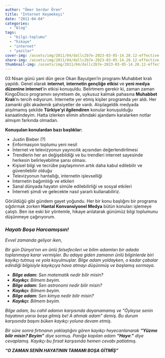 ```yaml
---
author: "Ömer Serdar Ören"
title: "İnternet Keşmekeşi"
date: "2011-04-04"
categories: 
  - "blog"
tags: 
  - "bilgi-toplumu"
  - "hikaye"
  - "internet"
  - "yazilar"
cover-img: /assets/img/2011/04/dallc2b7e-2023-03-05-14.28.12-effective-use-of-social-media-with-mobile-phones.png
share-img: /assets/img/2011/04/dallc2b7e-2023-03-05-14.28.12-effective-use-of-social-media-with-mobile-phones.png
thumbnail-img: /assets/img/2011/04/dallc2b7e-2023-03-05-14.28.12-effective-use-of-social-media-with-mobile-phones.png
---
```



03 Nisan günü yani dün gece Okan Bayulgen’in programı Muhabbet kralı yapıldı. Genel olarak **internet**, **internetin gençliğe etkisi** ve **yeni medya düzenine internet**’in etkisi konuşuldu. Belirtmem gerekir ki, zaman zaman KingoDisco programını seyretsem de, uykusuz kalmak pahasına **Muhabbet Kralı**’nı tercih ediyorum. İnternette yer etmiş kişiler programda yer aldı. Her zamanki gibi akademik şahsiyetler de vardı. Alışılageldik medyada alışılmamış şekilde **Türkiye’yi ilgilendiren** konular konuşulduğu kanaatindeyim. Hatta izlerken elimin altındaki ajandamı karalarken notlar almışım farkında olmadan.

**Konuşulan konulardan bazı başlıklar:**

- Justin Bieber (?)
- Enformasyon toplumu yeni nesil
- İnternet ve televizyonun yayıncılık açısından değerlendirilmesi
- Trendlerin her an değişebildiği ve bu trendleri internet sayesinde herkesin belirleyebilme şansı olması.
- Kişisel bilgi ve tecrübe paylaşımının artık daha kabul edilebilir ve güvenilebilir olduğu
- Televizyonun hantallığı, internetin işlevselliği
- İnternetin bağımlılığı ve etkileri
- Sanal dünyada hayatın simüle edilebilirliği ve sosyal etkileri
- İnterneti şimdi ve gelecekte nasıl yararlı kullanabiliriz.

Görüldüğü gibi gündem gayet yoğundu. Her bir konu başlığını bir programa sığdırmak zorken **Hantal Konvansiyonel Medya** bütün konuları işlemeye çalıştı. Ben ise eski bir yöntemle, hikaye anlatarak günümüz bilgi toplumunu düşünmeye çağırıyorum.

### _Hayatı Boşa Harcamışsın!_

_Evvel zamanda geliyor iken,_

_Bir gün Dünya’nın en ünlü felsefecileri ve bilim adamları bir adada toplanmaya karar vermişler. Bu adaya giden zamanın ünlü bilginlerde biri kayıkçı tutmuş ve yola koyulmuşlar. Bilge adam yoldayken, o kadar çabalar edindiği bilgisiyle kayıkçıya hava atmayı düşünmüş ve başlamış sormaya._

- **_Bilge adam:_** _Sen matematik nedir bilir misin?_
- **_Kayıkçı:_** _Bilmem beyim._
- **_Bilge adam:_** _Sen astronomi nedir bilir misin?_
- **_Kayıkçı:_** _Bilmem beyim._
- **_Bilge adam:_** _Sen kimya nedir bilir misin?_
- **_Kayıkçı:_** _Bilmem beyim._

_Bilge adam, bu cahil adamın karşısında dayanamamış ve "Öyleyse senin hayatının yarısı boşa gitmiş be! A ahmak adam”_ _demiş. Bu durum karşısında başını büken kayıkçı yoluna devam etmiş._

_Bir süre sonra fırtınanın yaklaştığını gören kayıkçı heyecanlanarak_ **_“Yüzme bilir misin? Beyim”_** _diye sormuş. Paniğe kapılan adam_ **_“Hayır.”_** _diye cevaplamış. Kayıkçı bu fırsat karşısında hemen cevabı patlatmış._

**_“O ZAMAN SENİN HAYATININ TAMAMI BOŞA GİTMİŞ”_**
